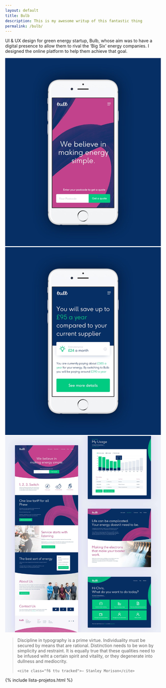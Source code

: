 ```yaml
---
layout: default
title: Bulb
description: This is my awesome writup of this fantastic thing
permalink: /bulb/
---
```


<!-- <header class="cf measure center f3 mb5">
  <h1 class="f1 fw4">{{ page.title | escape }}</h1>
</header> -->

<section class="cf measure center f3 mb5">
  <p>UI & UX design for green energy startup, Bulb, whose aim was to have a digital presence to allow them to rival the ‘Big Six’ energy companies. I designed the online platform to help them achieve that goal.</p>
</section>

<div class="cf mb5">
  <div class="fl w-100 w-50-ns">
    <img src="../images/02_bulb-mobile-landing.jpg">
  </div>
  <div class="fl w-100 w-50-ns">
    <img src="../images/03_bulb-mobile-quote.jpg">
  </div>
</div>

<div class="cf mb5">
	<img src="../images/04_bulb-screens.jpg">
</div>

<section class="cf measure center f3 mb5">
  <blockquote class="ma0 pl4 bl bw2 b--dark-red">
    <p class="i">
      Discipline in typography is a prime virtue. Individuality
      must be secured by means that are rational. Distinction
      needs to be won by simplicity and restraint. It is equally
      true that these qualities need to be infused wiht a
      certain spirit and vitality, or they degenerate into
      dullness and mediocrity.
    </p>

    <cite class="f6 ttu tracked">― Stanley Morison</cite>
  </blockquote>
</section>

{% include lista-projetos.html %}